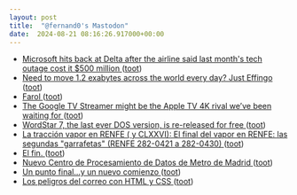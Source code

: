 ```yaml
---
layout: post
title:  "@fernand0's Mastodon"
date:  2024-08-21 08:16:26.917000+00:00
---
```

*  [Microsoft hits back at Delta after the airline said last month's tech outage cost it $500 million ](https://www.independent.co.uk/news/microsoft-ap-crowdstrike-delta-satya-nadella-b2592330.htm) ([toot](https://mastodon.social/@fernand0/112999018457522604))
*  [Need to move 1.2 exabytes across the world every day? Just Effingo ](https://www.theregister.com/2024/08/06/google_effingo) ([toot](https://mastodon.social/@fernand0/112998918154854046))
*  [Farol ](https://www.flickr.com/photos/fernand0/53916231610) ([toot](https://mastodon.social/@fernand0/112998914305044643))
*  [The Google TV Streamer might be the Apple TV 4K rival we’ve been waiting for ](https://www.theverge.com/2024/8/6/24214055/google-tv-streamer-features-price-matter-threa) ([toot](https://mastodon.social/@fernand0/112998202314566144))
*  [WordStar 7, the last ever DOS version, is re-released for free ](https://www.theregister.com/2024/08/06/wordstar_7_the_last_ever) ([toot](https://mastodon.social/@fernand0/112997336880040112))
*  [La tracción vapor en RENFE ( y CLXXVI): El final del vapor en RENFE: las segundas "garrafetas" (RENFE 282-0421 a 282-0430) ](http://trenesytiempos.blogspot.com/2024/07/la-traccion-vapor-en-renfe-y-clxxvi-el.htm) ([toot](https://mastodon.social/@fernand0/112995549210813717))
*  [El fin. ](https://avecesunafoto.wordpress.com/2024/08/20/el-fin) ([toot](https://mastodon.social/@fernand0/112995458837887015))
*  [Nuevo Centro de Procesamiento de Datos de Metro de Madrid ](https://www.vialibre-ffe.com/noticias.asp?not=4238) ([toot](https://mastodon.social/@fernand0/112995259577182720))
*  [Un punto final...y un nuevo comienzo ](http://trenesytiempos.blogspot.com/2024/07/un-punto-finaly-un-nuevo-comienzo.htm) ([toot](https://mastodon.social/@fernand0/112995142475871858))
*  [Los peligros del correo con HTML y CSS ](http://fernand0.github.io//html-email-peligroso) ([toot](https://mastodon.social/@fernand0/112995098297103367))

